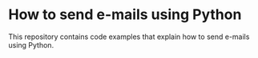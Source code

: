 # How to send e-mails using Python
This repository contains code examples that explain how to send e-mails using Python.
